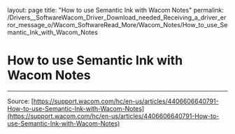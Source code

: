 layout: page
title: "How to use Semantic Ink with Wacom Notes"
permalink: /Drivers__SoftwareWacom_Driver_Download_needed_Receiving_a_driver_error_message_o/Wacom_SoftwareRead_More/Wacom_Notes/How_to_use_Semantic_Ink_with_Wacom_Notes

# How to use Semantic Ink with Wacom Notes



---
Source: [https://support.wacom.com/hc/en-us/articles/4406606640791-How-to-use-Semantic-Ink-with-Wacom-Notes](https://support.wacom.com/hc/en-us/articles/4406606640791-How-to-use-Semantic-Ink-with-Wacom-Notes)
